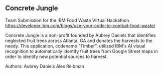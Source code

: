 ## Concrete Jungle

Team Submission for the IBM Food Waste Virtual Hackathon
https://developer.ibm.com/blogs/use-your-code-to-combat-food-waste/

Concrete Jungle is a non-profit founded by Aubrey Daniels that identifies neglected fruit trees across Atlanta, GA and donates the harvests to the needy. This application, codename "Timber", utilized IBM's AI visual recognition to automatically identify fruit trees from Google Street maps in order to identify new potential sources to harvest. 

Authors:
Aubrey Daniels
Alex Reibman
